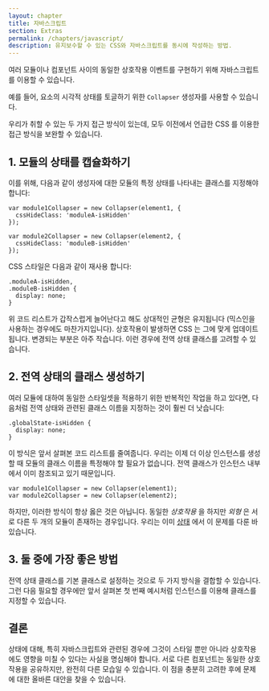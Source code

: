 ```yaml
---
layout: chapter
title: 자바스크립트
section: Extras
permalink: /chapters/javascript/
description: 유지보수할 수 있는 CSS와 자바스크립트를 동시에 작성하는 방법.
---
```


여러 모듈이나 컴포넌트 사이의 동일한 상호작용 이벤트를 구현하기 위해 자바스크립트를 이용할 수 있습니다.

예를 들어, 요소의 시각적 상태를 토글하기 위한 `Collapser` 생성자를 사용할 수 있습니다.

우리가 취할 수 있는 두 가지 접근 방식이 있는데, 모두 이전에서 언급한 CSS 를 이용한 접근 방식을 보완할 수 있습니다.

## 1. 모듈의 상태를 캡슐화하기

이를 위해, 다음과 같이 생성자에 대한 모듈의 특정 상태를 나타내는 클래스를 지정해야 합니다:

    var module1Collapser = new Collapser(element1, {
      cssHideClass: 'moduleA-isHidden'
    });

    var module2Collapser = new Collapser(element2, {
      cssHideClass: 'moduleB-isHidden'
    });

CSS 스타일은 다음과 같이 재사용 합니다:

    .moduleA-isHidden,
    .moduleB-isHidden {
      display: none;
    }

위 코드 리스트가 갑작스럽게 늘어난다고 해도 상대적인 균형은 유지됩니다 (믹스인을 사용하는 경우에도 마찬가지입니다). 상호작용이 발생하면 CSS 는 그에 맞게 업데이트 됩니다. 변경되는 부분은 아주 작습니다. 이런 경우에 전역 상태 클래스를 고려할 수 있습니다.

## 2. 전역 상태의 클래스 생성하기

여러 모듈에 대하여 동일한 스타일셋을 적용하기 위한 반복적인 작업을 하고 있다면, 다음처럼 전역 상태와 관련된 클래스 이름을 지정하는 것이 훨씬 더 낫습니다:

    .globalState-isHidden {
      display: none;
    }

이 방식은 앞서 살펴본 코드 리스트를 줄여줍니다. 우리는 이제 더 이상 인스턴스를 생성할 때 모듈의 클래스 이름을 특정해야 할 필요가 없습니다. 전역 클래스가 인스턴스 내부에서 이미 참조되고 있기 때문입니다.

    var module1Collapser = new Collapser(element1);
    var module2Collapser = new Collapser(element2);

하지만, 이러한 방식이 항상 옳은 것은 아닙니다. 동일한 _상호작용_ 을 하지만 _외형_ 은 서로 다른 두 개의 모듈이 존재하는 경우입니다. 우리는 이미 [상태](/chapters/state/) 에서 이 문제를 다룬 바 있습니다.

## 3. 둘 중에 가장 좋은 방법

전역 상태 클래스를 기본 클래스로 설정하는 것으로 두 가지 방식을 결합할 수 있습니다. 그런 다음 필요할 경우에만 앞서 살펴본 첫 번째 예시처럼 인스턴스를 이용해 클래스를 지정할 수 있습니다.

## 결론

상태에 대해, 특히 자바스크립트와 관련된 경우에 그것이 스타일 뿐만 아니라 상호작용에도 영향을 미칠 수 있다는 사실을 명심해야 합니다. 서로 다른 컴포넌트는 동일한 상호작용을 공유하지만, 완전히 다른 모습일 수 있습니다. 이 점을 충분히 고려한 후에 문제에 대한 올바른 대안을 찾을 수 있습니다.

<!-- display: flex vs display: block -->
